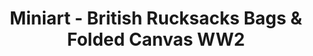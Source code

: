 ---
layout: product
title: "Miniart - British Rucksacks Bags & Folded Canvas WW2"
price: "1500" 
desc: "N/A"
img_path: "/assets/img/MI35599.webp"
brand: "N/A"
available: false
special_offer: false
new: false
soon: false
cat: "010000"
subcat: "010100"
subsubcat: "0N/A"
sifra: "MI35599"
popular: false
spec: false
---